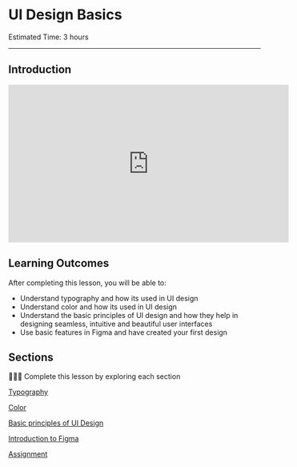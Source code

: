 
# UI Design Basics

Estimated Time: 3 hours

---

## Introduction

<iframe width="560" height="315" src="https://www.youtube.com/embed/e67A_6KSJ8A" title="YouTube video player" frameborder="0" allow="accelerometer; autoplay; clipboard-write; encrypted-media; gyroscope; picture-in-picture; web-share" allowfullscreen></iframe>


## **Learning Outcomes**

After completing this lesson, you will be able to:

- Understand typography and how its used in UI design
- Understand color and how its used in UI design
- Understand the basic principles of UI design and how they help in designing seamless, intuitive and beautiful user interfaces
- Use basic features in Figma and have created your first design

## Sections

<aside>

👩🏿‍🏫 Complete this lesson by exploring each section

</aside>

[Typography](lessons/ui-design-basics/typography.md)

[Color](lessons/ui-design-basics/color.md)

[Basic principles of UI Design](lessons/ui-design-basics/basic-principles.md)

[Introduction to Figma](lessons/ui-design-basics/introduction-to-Figma.md)

[Assignment](lessons/ui-design-basics/assignment.md)

